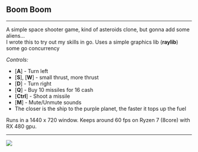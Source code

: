 ## Boom Boom ##

---
A simple space shooter game, kind of asteroids clone, but gonna  add some aliens...<br>
I wrote this to try out my skills in go. Uses a simple graphics lib (**raylib**) some go concurrency

_Controls:_
- [**A**] - Turn left
- [**S**], [**W**] - small thrust, more thrust
- [**D**] - Turn right
- [**Q**] - Buy 10 missiles for 16 cash
- [**Ctrl**] - Shoot a missile
- [**M**] - Mute/Unmute sounds
- The closer is the ship to the purple planet, the faster it tops up the fuel

Runs in a 1440 x 720 window. Keeps around 60 fps on Ryzen 7 (8core) with RX 480 gpu.

---
<img src="https://github.com/kkonat/rl-bb/blob/master/imgs/Screen2.png?raw=true">
